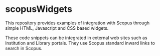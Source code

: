 # scopusWidgets
This repository provides examples of integration with Scopus through simple HTML, Javascript and CSS based widgets.

These code snippets can be integrated in external web sites such as Institution and Library portals. They use Scopus standard inward links to search in Scopus.
